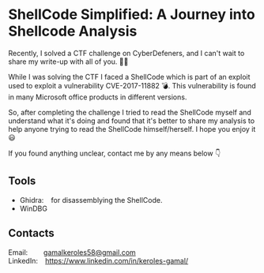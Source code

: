 # ShellCode Simplified: A Journey into Shellcode Analysis

Recently, I solved a CTF challenge on CyberDefeners, and I can't wait to share my write-up with all of you. 🚀✨

While I was solving the CTF I faced a ShellCode which is part of an exploit used to exploit a vulnerability CVE-2017-11882 :bomb:. This vulnerability is found in many Microsoft office products in different versions.

So, after completing the challenge I tried to read the ShellCode myself and understand what it's doing and found that it's better to share my analysis to help anyone trying to read the ShellCode himself/herself. I hope you enjoy it :smiley:

If you found anything unclear, contact me by any means below :point_down:

## Tools
* Ghidra: &ensp; for disassemblying the ShellCode.
* WinDBG

## Contacts
Email: &ensp;&ensp;&ensp;&ensp;gamalkeroles58@gmail.com <br>
LinkedIn: &ensp; https://www.linkedin.com/in/keroles-gamal/
